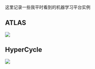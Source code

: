 这里记录一些我平时看到的机器学习平台实例

## ATLAS

![](http://pic.netpunk.space/images/2022/05/31/2b33d4dd097edf9b767ec0f0360ee5ef.png)

## HyperCycle

![](http://pic.netpunk.space/images/2022/05/31/14b4924bc68d89ed1f7803a8f9c9a858.png)











































